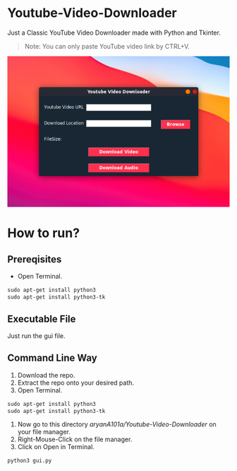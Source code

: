 # Youtube-Video-Downloader
Just a Classic YouTube Video Downloader made with Python and Tkinter.

> Note: You can only paste YouTube video link by CTRL+V.

![Youtube Video Downloader](preview.png)

# How to run?
## Prereqisites
* Open Terminal.
```
sudo apt-get install python3
sudo apt-get install python3-tk
```

## Executable File
Just run the gui file.

## Command Line Way
1. Download the repo.
1. Extract the repo onto your desired path.
1. Open Terminal.
```
sudo apt-get install python3
sudo apt-get install python3-tk
```
1. Now go to this directory  *aryanA101a/Youtube-Video-Downloader* on your file manager.
1. Right-Mouse-Click on the file manager.
1. Click on Open in Terminal.
```
python3 gui.py
```

